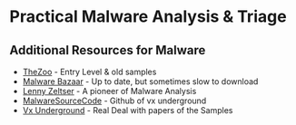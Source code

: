 # Practical Malware Analysis & Triage



Additional Resources for Malware
---

- [TheZoo](https://github.com/ytisf/theZoo) - Entry Level & old samples
- [Malware Bazaar](https://bazaar.abuse.ch/) - Up to date, but sometimes slow to download
- [Lenny Zeltser](https://zeltser.com/malware-sample-sources/) - A pioneer of Malware Analysis
- [MalwareSourceCode](https://github.com/vxunderground/MalwareSourceCode) - Github of vx underground
- [Vx Underground](https://vx-underground.org/) - Real Deal with papers of the Samples

